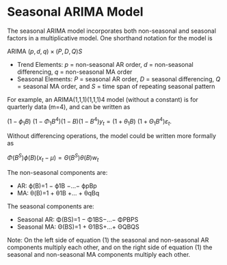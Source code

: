 # Seasonal ARIMA Model

The seasonal ARIMA model incorporates both non-seasonal and seasonal factors in a multiplicative model. One shorthand notation for the model is

ARIMA $(p, d, q) \times (P, D, Q)S$

- Trend Elements: *p* = non-seasonal AR order, *d* = non-seasonal differencing, *q* = non-seasonal MA order
- Seasonal Elements: *P* = seasonal AR order, *D* = seasonal differencing, *Q* = seasonal MA order, and *S* = time span of repeating seasonal pattern

For example, an ARIMA(1,1,1)(1,1,1)4 model (without a constant) is for quarterly data (m=4), and can be written as

$(1 - \phi_{1}B)~(1 - \Phi_{1}B^{4}) (1 - B) (1 - B^{4})y_{t} =  (1 + \theta_{1}B)~ (1 + \Theta_{1}B^{4})\varepsilon_{t}.$



Without differencing operations, the model could be written more formally as

$\Phi(B^S)\phi(B)(x_t-\mu)=\Theta(B^S)\theta(B)w_t$

The non-seasonal components are:

- AR:  ϕ(B)=1 − ϕ1B −…− ϕpBp 
- MA:  θ(B)=1 + θ1B +… +  θqBq 

The seasonal components are:

- Seasonal AR: Φ(BS)=1 − Φ1BS−…− ΦPBPS 
- Seasonal MA: Θ(BS)=1 + Θ1BS+…+ ΘQBQS

Note: On the left side of equation (1) the seasonal and non-seasonal AR components multiply each other, and on the right side of equation (1) the seasonal and non-seasonal MA components multiply each other.